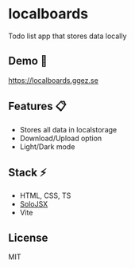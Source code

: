 # localboards
Todo list app that stores data locally

## Demo :gem:
https://localboards.ggez.se

## Features :clipboard:
- Stores all data in localstorage
- Download/Upload option
- Light/Dark mode

## Stack :zap:
- HTML, CSS, TS
- [SoloJSX](https://github.com/SoloJSX/SoloJSX)
- Vite

## License
MIT